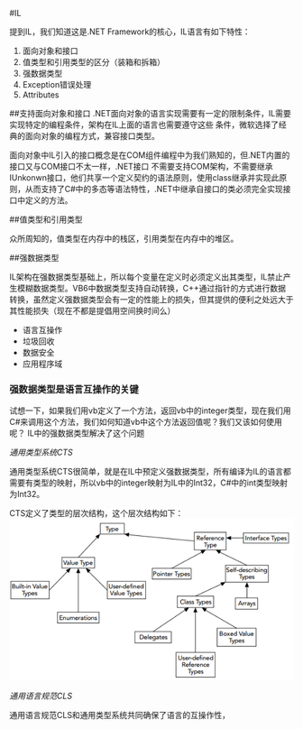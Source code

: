 #IL

提到IL，我们知道这是.NET Framework的核心，IL语言有如下特性：

1. 面向对象和接口
2. 值类型和引用类型的区分（装箱和拆箱）
3. 强数据类型
4. Exception错误处理
5. Attributes

##支持面向对象和接口
.NET面向对象的语言实现需要有一定的限制条件，IL需要实现特定的编程条件，架构在IL上面的语言也需要遵守这些
条件，微软选择了经典的面向对象的编程方式，兼容接口类型。

面向对象中IL引入的接口概念是在COM组件编程中为我们熟知的，但.NET内置的接口又与COM接口不太一样，.NET接口
不需要支持COM架构，不需要继承IUnkonwn接口，他们共享一个定义契约的语法原则，使用class继承并实现此原则，从而支持了C#中的多态等语法特性，.NET中继承自接口的类必须完全实现接口中定义的方法。

##值类型和引用类型

众所周知的，值类型在内存中的栈区，引用类型在内存中的堆区。

##强数据类型

IL架构在强数据类型基础上，所以每个变量在定义时必须定义出其类型，IL禁止产生模糊数据类型。VB6中数据类型支持自动转换，C++通过指针的方式进行数据转换，虽然定义强数据类型会有一定的性能上的损失，但其提供的便利之处远大于其性能损失（现在不都是提倡用空间换时间么）

* 语言互操作
* 垃圾回收
* 数据安全
* 应用程序域

### 强数据类型是语言互操作的关键

试想一下，如果我们用vb定义了一个方法，返回vb中的integer类型，现在我们用C#来调用这个方法，我们如何知道vb中这个方法返回值呢？我们又该如何使用呢？ IL中的强数据类型解决了这个问题

*通用类型系统CTS*

通用类型系统CTS很简单，就是在IL中预定义强数据类型，所有编译为IL的语言都需要有类型的映射，所以vb中的integer映射为IL中的Int32，C#中的int类型映射为Int32。

CTS定义了类型的层次结构，这个层次结构如下：
![CTS 层次结构](1.png)

*通用语言规范CLS*

通用语言规范CLS和通用类型系统共同确保了语言的互操作性，